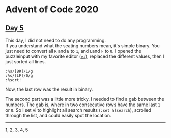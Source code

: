 # Advent of Code 2020

## [Day 5](http://adventofcode.com/2020/day/5)

This day, I did not need to do any programming.  
If you understand what the seating numbers mean, it's simple binary.
You just need to convert all `R` and `B` to `1`, and `L`and `F` to `0`.
I opened the puzzleinput with my favorite editor
([`vi`](https://vim.org)), replaced the different values, then I just
sorted all lines.

```
:%s/[BR]/1/g
:%s/[LF]/0/g
:%sort!
```

Now, the last row was the result in binary.

The second part was a little more tricky. I needed to find a gab
between the numbers. The gab is, where in two consecutive rows have
the same last `1` or `0`. So I set vi to highlight all search results
(`:set hlsearch`), scrolled through the list, and could easily spot the
location.

- - -
[1](day01.md), [2](day02.md), [3](day03.md), [4](day04.md), 5
